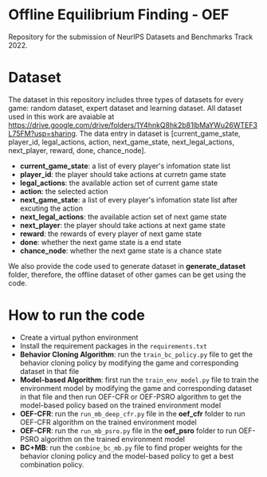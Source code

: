 # Offline Equilibrium Finding - OEF
Repository for the submission of NeurIPS Datasets and Benchmarks Track 2022.

# Dataset

The dataset in this repository includes three types of datasets for every game: random dataset, expert dataset and learning dataset. All dataset used in this work are avaiable at https://drive.google.com/drive/folders/1Y4hnkQ8hk2b81lbMaYWu26WTEF3L75FM?usp=sharing. The data entry in dataset is [current_game_state, player_id, legal_actions, action, next_game_state, next_legal_actions, next_player, reward, done, chance_node]. 

- **current_game_state**: a list of every player's infomation state list
- **player_id**: the player should take actions at curretn game state
- **legal_actions**: the available action set of current game state
- **action**: the selected action
- **next_game_state**: a list of every player's infomation state list after excuting the action
- **next_legal_actions**: the available action set of next game state
- **next_player**: the player should take actions at next game state
- **reward**: the rewards of every player of next game state
- **done**: whether the next game state is a end state
- **chance_node**: whether the next game state is a chance state

We also provide the code used to generate dataset in **generate_dataset** folder, therefore, the offline dataset of other games can be get using the code.
# How to run the code
- Create a virtual python environment
- Install the requirement packages in the `requirements.txt`
- **Behavior Cloning Algorithm**: run the `train_bc_policy.py` file to get the behavior cloning policy by modifying the game and corresponding dataset in that file
- **Model-based Algorithm**: first run the `train_env_model.py` file to train the environment model by modifying the game and corresponding dataset in that file and then run OEF-CFR or OEF-PSRO algorithm to get the model-based policy based on the trained environment model
- **OEF-CFR**: run the `run_mb_deep_cfr.py` file in the **oef_cfr** folder to run OEF-CFR algorithm on the trained environment model
- **OEF-CFR**: run the `run_mb_psro.py` file in the **oef_psro** folder to run OEF-PSRO algorithm on the trained environment model
- **BC+MB**: run the `combine_bc_mb.py` file to find proper weights for the behavior cloning policy and the model-based policy to get a best combination policy.
